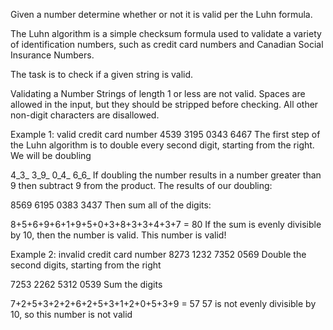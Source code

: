
Given a number determine whether or not it is valid per the Luhn formula.

The Luhn algorithm is a simple checksum formula used to validate a variety of identification numbers, such as credit card numbers and Canadian Social Insurance Numbers.

The task is to check if a given string is valid.

Validating a Number
Strings of length 1 or less are not valid. Spaces are allowed in the input, but they should be stripped before checking. All other non-digit characters are disallowed.

Example 1: valid credit card number
4539 3195 0343 6467
The first step of the Luhn algorithm is to double every second digit, starting from the right. We will be doubling

4_3_ 3_9_ 0_4_ 6_6_
If doubling the number results in a number greater than 9 then subtract 9 from the product. The results of our doubling:

8569 6195 0383 3437
Then sum all of the digits:

8+5+6+9+6+1+9+5+0+3+8+3+3+4+3+7 = 80
If the sum is evenly divisible by 10, then the number is valid. This number is valid!

Example 2: invalid credit card number
8273 1232 7352 0569
Double the second digits, starting from the right

7253 2262 5312 0539
Sum the digits

7+2+5+3+2+2+6+2+5+3+1+2+0+5+3+9 = 57
57 is not evenly divisible by 10, so this number is not valid